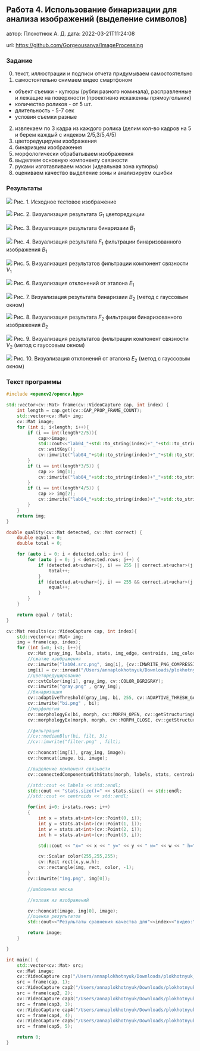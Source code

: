 ## Работа 4. Использование бинаризации для анализа изображений (выделение символов)
автор: Плохотнюк А. Д.
дата: 2022-03-21T11:24:08

url: https://github.com/Gorgeousanya/ImageProcessing

### Задание
0. текст, иллюстрации и подписи отчета придумываем самостоятельно
1. самостоятельно снимаем видео смартфоном
- объект съемки - купюры (рубли разного номинала), расправленные и лежащие на поверхности (проективно искаженны прямоугольник)
- количество роликов - от 5 шт.
- длительность - 5-7 сек
- условия съемки разные
2. извлекаем по 3 кадра из каждого ролика (делим кол-во кадров на 5 и берем каждый с индеком 2/5,3/5,4/5)
3. цветоредуцируем изображения
4. бинаризцем изображения
5. морфологически обрабатываем изображения
6. выделяем основную компоненту связности
7. руками изготавливаем маски (идеальная зона купюры)
8. оцениваем качество выделение зоны и анализируем ошибки
### Результаты

![](lab04.src.jpg)
Рис. 1. Исходное тестовое изображение

![](lab04.g1.png)
Рис. 2. Визуализация результата $G_1$ цветоредукции

![](lab04.b1.png)
Рис. 3. Визуализация результата бинаризаии $B_1$

![](lab04.f1.png)
Рис. 4. Визуализация результата $F_1$ фильтрации бинаризованного изображения $B_1$

![](lab04.v1.png)
Рис. 5. Визуализация результатов фильтрации компонент связности $V_1$

![](lab04.e1.png)
Рис. 6. Визуализация отклонений от эталона $E_1$

![](lab04.b2.png)
Рис. 7. Визуализация результата бинаризаии $B_2$ (метод с гауссовым окном)

![](lab04.f2.png)
Рис. 8. Визуализация результата $F_2$ фильтрации бинаризованного изображения $B_2$

![](lab04.v2.png)
Рис. 9. Визуализация результатов фильтрации компонент связности $V_2$ (метод с гауссовым окном)

![](lab04.e2.png)
Рис. 10. Визуализация отклонений от эталона $E_2$ (метод с гауссовым окном)

### Текст программы

```cpp
#include <opencv2/opencv.hpp>

std::vector<cv::Mat> frame(cv::VideoCapture cap, int index) {
    int length = cap.get(cv::CAP_PROP_FRAME_COUNT);
    std::vector<cv::Mat> img;
    cv::Mat image;
    for (int i; i<length; i++){
        if (i == int(length*2/5)){
            cap>>image;
            std::cout<<"lab04_"+std::to_string(index)+"_"+std::to_string(1)+".png";
            cv::waitKey();
            cv::imwrite("lab04_"+std::to_string(index)+"_"+std::to_string(1)+".png", image);
        }
        if (i == int(length*3/5)) {
            cap >> img[1];
            cv::imwrite("lab04_"+std::to_string(index)+"_"+std::to_string(2)+".png", img[1]);
        }
        if (i == int(length*4/5)) {
            cap >> img[2];
            cv::imwrite("lab04_"+std::to_string(index)+"_"+std::to_string(3)+".png", img[2]);
        }
    }
    return img;
}

double quality(cv::Mat detected, cv::Mat correct) {
    double equal = 0;
    double total = 0;

    for (auto i = 0; i < detected.cols; i++) {
        for (auto j = 0; j < detected.rows; j++) {
            if (detected.at<uchar>(j, i) == 255 || correct.at<uchar>(j, i) == 255) {
                total++;
            }
            if (detected.at<uchar>(j, i) == 255 && correct.at<uchar>(j, i) == 255) {
                equal++;
            }
        }
    }

    return equal / total;
}

cv::Mat results(cv::VideoCapture cap, int index){
    std::vector<cv::Mat> img;
    img = frame(cap, index);
    for (int i=0; i<3; i++){
        cv::Mat gray_img, labels, stats, img_edge, centroids, img_color, bi, filt, morph, image;
        //сжатие изображения
        cv::imwrite("lab04.src.png", img[i], {cv::IMWRITE_PNG_COMPRESSION, 5} );
        img[i] = cv::imread("/Users/annaplokhotnyuk/Downloads/plokhotnyuk_a_d/bin.dbg/lab04.src.jpg");
        //цветоредуцирование
        cv::cvtColor(img[i], gray_img, cv::COLOR_BGR2GRAY);
        cv::imwrite("gray.png" , gray_img);
        //бинаризация
        cv::adaptiveThreshold(gray_img, bi, 255, cv::ADAPTIVE_THRESH_GAUSSIAN_C, cv::THRESH_BINARY, 71, 13);
        cv::imwrite("bi.png" , bi);
        //морфология
        cv::morphologyEx(bi, morph, cv::MORPH_OPEN, cv::getStructuringElement(cv::MORPH_RECT, cv::Size(5, 5)));
        cv::morphologyEx(morph, morph, cv::MORPH_CLOSE, cv::getStructuringElement(cv::MORPH_RECT, cv::Size(5, 5)));

        //фильтрация
        //cv::medianBlur(bi, filt, 3);
        //cv::imwrite("filter.png" , filt);

        cv::hconcat(img[i], gray_img, image);
        cv::hconcat(image, bi, image);

        //выделение компонент связности
        cv::connectedComponentsWithStats(morph, labels, stats, centroids);

        //std::cout << labels << std::endl;
        std::cout << "stats.size()=" << stats.size() << std::endl;
        //std::cout << centroids << std::endl;

        for(int i=0; i<stats.rows; i++)
        {
            int x = stats.at<int>(cv::Point(0, i));
            int y = stats.at<int>(cv::Point(1, i));
            int w = stats.at<int>(cv::Point(2, i));
            int h = stats.at<int>(cv::Point(3, i));

            std::cout << "x=" << x << " y=" << y << " w=" << w << " h=" << h << std::endl;

            cv::Scalar color(255,255,255);
            cv::Rect rect(x,y,w,h);
            cv::rectangle(img, rect, color, -1);
        }
        cv::imwrite("img.png", img[0]);

        //шаблонная маска

        //коллаж из изображений

        cv::hconcat(image, img[0], image);
        //оценка результатов
        std::cout<<"Результаты сравнения качества для"<<index<<"видео:"<<quality(img[0], img[1])<<'/n';

        return image;
    }

}

int main() {
    std::vector<cv::Mat> src;
    cv::Mat image;
    cv::VideoCapture cap("/Users/annaplokhotnyuk/Downloads/plokhotnyuk_a_d/data/IMG_1.mov");
    src = frame(cap, 1);
    cv::VideoCapture cap2("/Users/annaplokhotnyuk/Downloads/plokhotnyuk_a_d/data/IMG_2.mov");
    src = frame(cap2, 2);
    cv::VideoCapture cap3("/Users/annaplokhotnyuk/Downloads/plokhotnyuk_a_d/data/IMG_3.mov");
    src = frame(cap3, 3);
    cv::VideoCapture cap4("/Users/annaplokhotnyuk/Downloads/plokhotnyuk_a_d/data/IMG_4.mov");
    src = frame(cap4, 4);
    cv::VideoCapture cap5("/Users/annaplokhotnyuk/Downloads/plokhotnyuk_a_d/data/IMG_5.mov");
    src = frame(cap5, 5);

    return 0;
}
```
